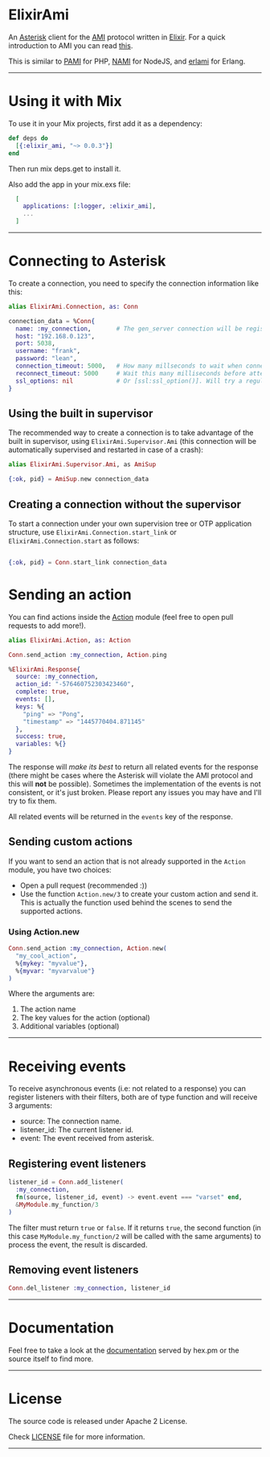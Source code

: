 # ElixirAmi

An [Asterisk](http://www.asterisk.org/) client for the [AMI](https://wiki.asterisk.org/wiki/display/AST/AMI+v2+Specification)
protocol written in [Elixir](http://elixir-lang.org/). For a quick introduction to AMI you can read [this](http://marcelog.github.io/articles/php_asterisk_manager_interface_protocol_tutorial_introduction.html).

This is similar to [PAMI](https://github.com/marcelog/PAMI) for PHP, [NAMI](https://github.com/marcelog/Nami) for NodeJS, and
[erlami](https://github.com/marcelog/erlami) for Erlang.

----

# Using it with Mix

To use it in your Mix projects, first add it as a dependency:

```elixir
def deps do
  [{:elixir_ami, "~> 0.0.3"}]
end
```
Then run mix deps.get to install it.

Also add the app in your mix.exs file:
```elixir
  [
    applications: [:logger, :elixir_ami],
    ...
  ]
```
----

# Connecting to Asterisk

To create a connection, you need to specify the connection information like this:

```elixir
alias ElixirAmi.Connection, as: Conn

connection_data = %Conn{
  name: :my_connection,       # The gen_server connection will be registered with this name
  host: "192.168.0.123",
  port: 5038,
  username: "frank",
  password: "lean",
  connection_timeout: 5000,   # How many millseconds to wait when connecting
  reconnect_timeout: 5000     # Wait this many milliseconds before attempting reconnection,
  ssl_options: nil            # Or [ssl:ssl_option()]. Will try a regular TCP connection if this value is nil
}
```
## Using the built in supervisor

The recommended way to create a connection is to take advantage of the built in supervisor,
using `ElixirAmi.Supervisor.Ami` (this connection will be automatically supervised and restarted
in case of a crash):

```elixir
alias ElixirAmi.Supervisor.Ami, as AmiSup

{:ok, pid} = AmiSup.new connection_data
```

## Creating a connection without the supervisor

To start a connection under your own supervision tree or OTP application structure,
use `ElixirAmi.Connection.start_link` or `ElixirAmi.Connection.start` as follows:

```elixir

{:ok, pid} = Conn.start_link connection_data
```

# Sending an action

You can find actions inside the [Action](https://github.com/marcelog/elixir_ami/blob/master/lib/elixir_ami/action.ex)
module (feel free to open pull requests to add more!).

```elixir
alias ElixirAmi.Action, as: Action

Conn.send_action :my_connection, Action.ping

%ElixirAmi.Response{
  source: :my_connection,
  action_id: "-576460752303423460",
  complete: true,
  events: [],
  keys: %{
    "ping" => "Pong",
    "timestamp" => "1445770404.871145"
  },
  success: true,
  variables: %{}
}
```
The response will *make its best* to return all related events for the response (there might be
cases where the Asterisk will violate the AMI protocol and this will **not** be possible). Sometimes
the implementation of the events is not consistent, or it's just broken. Please report any issues you
may have and I'll try to fix them.

All related events will be returned in the `events` key of the response.

## Sending custom actions

If you want to send an action that is not already supported in the `Action` module, you have two choices:

 * Open a pull request (recommended :))
 * Use the function `Action.new/3` to create your custom action and send it. This is actually
 the function used behind the scenes to send the supported actions.

### Using Action.new

```elixir
Conn.send_action :my_connection, Action.new(
  "my_cool_action",
  %{mykey: "myvalue"},
  %{myvar: "myvarvalue"}
)
```

Where the arguments are:

  1. The action name
  2. The key values for the action (optional)
  3. Additional variables (optional)

----

# Receiving events

To receive asynchronous events (i.e: not related to a response) you can register listeners
with their filters, both are of type function and will receive 3 arguments:

 * source: The connection name.
 * listener_id: The current listener id.
 * event: The event received from asterisk.

## Registering event listeners

```elixir
listener_id = Conn.add_listener(
  :my_connection,
  fn(source, listener_id, event) -> event.event === "varset" end,
  &MyModule.my_function/3
)
```

The filter must return `true` or `false`. If it returns `true`, the second function
(in this case `MyModule.my_function/2` will be called with the same arguments) to
process the event, the result is discarded.

## Removing event listeners

```elixir
Conn.del_listener :my_connection, listener_id
```

----
# Documentation

Feel free to take a look at the [documentation](http://hexdocs.pm/elixir_ami/)
served by hex.pm or the source itself to find more.

----

# License
The source code is released under Apache 2 License.

Check [LICENSE](https://github.com/marcelog/elixir_ami/blob/master/LICENSE) file for more information.

----
